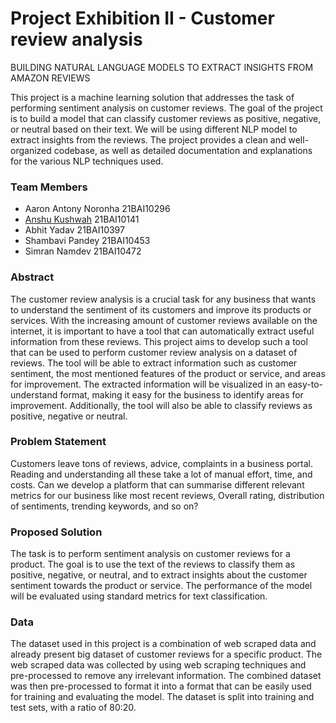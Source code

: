 # Project Exhibition II - Customer review analysis
BUILDING NATURAL LANGUAGE MODELS TO EXTRACT INSIGHTS FROM AMAZON REVIEWS

This project is a machine learning solution that addresses the task of performing sentiment analysis on customer reviews. The goal of the project is to build a model that can classify customer reviews as positive, negative, or neutral based on their text. We will be using different NLP model to extract insights from the reviews.
The project provides a clean and well-organized codebase, as well as detailed documentation and explanations for the various NLP techniques used.

### Team Members
-   Aaron Antony Noronha 21BAI10296
-   [Anshu Kushwah](https://www.linkedin.com/in/anshu-kushwah-59851121b/) 21BAI10141
-   Abhit Yadav 21BAI10397
-   Shambavi Pandey 21BAI10453
-   Simran Namdev 21BAI10472

### Abstract 

The customer review analysis is a crucial task for any business that wants to understand the sentiment of its customers and improve its products or services. With the increasing amount of customer reviews available on the internet, it is important to have a tool that can automatically extract useful information from these reviews. This project aims to develop such a tool that can be used to perform customer review analysis on a dataset of reviews. The tool will be able to extract information such as customer sentiment, the most mentioned features of the product or service, and areas for improvement. The extracted information will be visualized in an easy-to-understand format, making it easy for the business to identify areas for improvement. Additionally, the tool will also be able to classify reviews as positive, negative or neutral.

### Problem Statement

Customers leave tons of reviews, advice, complaints in a business portal. Reading and understanding all these take a lot of manual effort, time, and costs. Can we develop a platform that can summarise different relevant metrics for our business like most recent reviews, Overall rating, distribution of sentiments, trending keywords, and so on?

### Proposed Solution

The task is to perform sentiment analysis on customer reviews for a product. The goal is to use the text of the reviews to classify them as positive, negative, or neutral, and to extract insights about the customer sentiment towards the product or service. The performance of the model will be evaluated using standard metrics for text classification.

### Data

The dataset used in this project is a combination of web scraped data and already present big dataset of customer reviews for a specific product. The web scraped data was collected by using web scraping techniques and pre-processed to remove any irrelevant information. The combined dataset was then pre-processed to format it into a format that can be easily used for training and evaluating the model. The dataset is split into training and test sets, with a ratio of 80:20.
